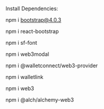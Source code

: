 Install Dependencies:

npm i bootstrap@4.0.3

npm i react-bootstrap

npm i sf-font

npm i web3modal

npm i @walletconnect/web3-provider

npm i walletlink

npm i web3

npm i @alch/alchemy-web3